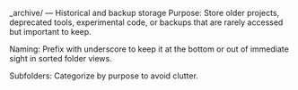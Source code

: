 _archive/ — Historical and backup storage
Purpose: Store older projects, deprecated tools, experimental code, or backups that are rarely accessed but important to keep.

Naming: Prefix with underscore to keep it at the bottom or out of immediate sight in sorted folder views.

Subfolders: Categorize by purpose to avoid clutter.